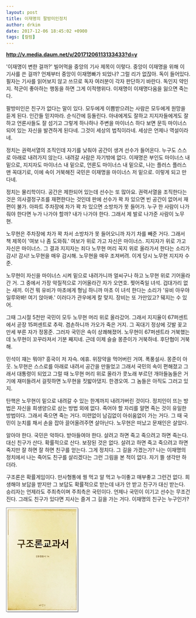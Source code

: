 ```yaml
---
layout: post
title: 이재명의 팔방미인정치
author: drkim
date: 2017-12-06 18:45:02 +0900
tags: [컬럼]
---
```

**http://v.media.daum.net/v/20171206113133433?d=y**

  


'이재명이 변한 걸까?' 빌어먹을 중앙의 기사 제목이 이렇다. 중앙이 이재명을 위해 이 기사를 쓴 걸까? 언제부터 중앙이 이재명빠가 되었나? 그럴 리가 없잖아. 독이 들어있다. 필자는 기사를 읽어보지 않고 쓰므로 독자 여러분이 각자 판단하기 바란다. 독인지 약인지. 적군이 좋아하는 행동을 하면 그게 이적행위다. 이재명이 이재명다움을 잃으면 죽는다. 

  


팔방미인은 친구가 없다는 말이 있다. 모두에게 이쁨받으려는 사람은 모두에게 원망을 듣게 된다. 인간들 믿지마라. 순식간에 등돌린다. 아내에게도 잘하고 지지자들에게도 잘하고 언론사들도 잘 섬기고 그렇게 하나하나 주변을 마이너스 하다 보면 문득 마이너스 되어 있는 자신을 발견하게 된다네. 그것이 세상의 법칙이라네. 세상은 언제나 역설이라네.

  


정치는 권력서열의 조직인데 자기를 낮춰야 공간이 생겨 선수가 들어온다. 누구도 스스로 아래로 내려가지 않는다. 내려갈 사람은 자기밖에 없다. 이재명은 부인도 마이너스 내밑으로, 지지자도 마이너스 내 밑으로, 언론도 마이너스 내 밑으로, 나는 플러스 플러스 맨 꼭대기로, 이에 속이 거북해진 국민은 이재명을 마이너스 저 밑으로. 이렇게 되고 만다네.

  


정치는 물리학이다. 공간은 제한되어 있는데 선수는 또 많아요. 권력서열을 조직한다는 것은 의사결정구조를 재편한다는 것인데 판에 선수가 꽉 차 있으면 빈 공간이 없어서 재편이 불가. 아파트 주차장에 차가 꽉 차 있으면 소방차가 못 들어가. 누구 한 사람이 나가줘야 한다면 누가 나가야 할까? 내가 나가야 한다. 그래서 제 발로 나가준 사람이 노무현.

  


노무현은 주차장에 차가 꽉 차서 소방차가 못 들어오니까 자기 차를 빼준 거다. 그래서 책 제목이 '여보 나 좀 도와줘.' 여보가 위로 가고 자신은 마이너스. 지지자가 위로 가고 자신은 마이너스. 그 결과 지지자는 죄다 노무현 머리 꼭지 위로 올라가서 한다는 소리가 감시! 감시! 노무현을 매우 감시해. 노무현을 매우 조져버려. 이게 당시 노무현 지지자 수준.

  


노무현이 자신을 마이너스 시켜 밑으로 내려가니까 얼씨구나 하고 노무현 위로 기어올라간 거. 그 중에서 가장 악질적으로 기어올라간 자가 오연호. 찢어죽일 녀석. 겁대가리 없는 새끼. 이건 뭐 유비가 마초에게 형님 하니까 마초 이 녀석 한다는 소리가 '유비 아우야 일루와봐! 여기 앉아봐.' 이러다가 관우에게 칼 맞지. 장비는 또 가만있고? 뒈지는 수 있어.

  


그때 그시절 5천만 국민이 모두 노무현 머리 위로 올라갔어. 그래서 지지율이 67퍼센트에서 곧장 15퍼센트로 추락. 겸손하니까 가오가 죽은 거지. 그 꼭대기 정상에 깃발 꽂고 만세 부른 자가 정몽준. 그러자 국민은 속이 상쾌해졌어. 노무현이 67퍼센트라 거북했는데 노무현이 꼬꾸라져서 기분 째지네. 근데 이제 슬슬 몽준이가 거북하네. 후단협이 거북해.

  


민석이 쟤는 뭐야? 흥국이 저 자슥. 에휴. 위장약을 먹어버린 거여. 폭풍설사. 몽준이 아웃. 노무현은 스스로를 아래로 내려서 공간을 만들었고 그래서 국민의 속이 편해졌고 그래서 대통령이 되었고 그럴 때 노무현 머리 위로 올라가 콧노래 부르던 개아들놈들은 거기에 재미들려서 걸핏하면 노무현을 짓밟아댔지. 한경오여. 그 놈들은 아직도 그러고 있지.

  


탄핵은 노무현이 밑으로 내려갈 수 있는 한계까지 내려가버린 것이다. 정치인이 뜨는 방법은 자신을 희생양으로 삼는 방법 외에 없다. 죽어야 할 자리를 알면 죽는 것이 유일한 방법이다. 그래서 죽으면 죽는 거다. 미련없이 남김없이 아쉬움없이 가는 거다. 그 때 국민이 눈치를 채서 손을 잡아 끌어올려주면 살아난다. 노무현은 떠났고 문재인은 살았다.

  


알아야 한다. 국민은 악하다. 받아들여야 한다. 살려고 하면 죽고 죽으려고 하면 죽는다. 대신 친구가 산다. 확률적으로 산다. 보장된 것은 없다. 살려고 하면 죽고 죽으려고 하면 죽지만 잘 하면 잘 하면 친구를 얻는다. 그게 정치다. 그 길을 가겠는가? 나는 이재명의 정치에서 나는 죽어도 친구를 살리겠다는 그런 그림을 본 적이 없다. 자기 뜰 생각만 하더라.

  


구조론은 확률게임이다. 만사형통에 꿩 먹고 알 먹고 누이좋고 매부좋고 그런건 없다. 희생해야 보답을 받지만 그 보답도 확률적으로 받는데 내가 안 받고 친구가 대신 받는다. 승리자는 언제라도 주최측이며 주최측은 국민이다. 언제나 국민이 이기고 선수는 무조건 진다. 그래도 친구가 있다면 지사는 즐겨 그 길을 가는 거다. 이재명의 친구는 누구인가?

  


![00.jpg](files/attach/images/198/820/909/00.jpg)